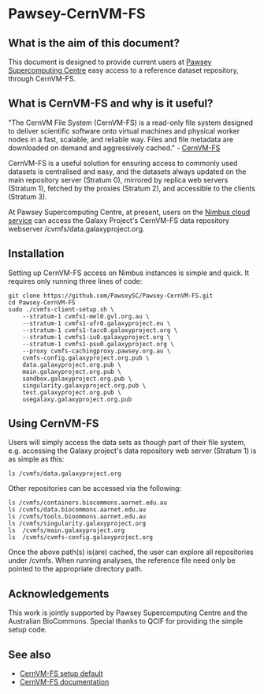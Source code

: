# Pawsey-CernVM-FS

## What is the aim of this document?

This document is designed to provide current users at [Pawsey Supercomputing Centre](https://pawsey.org.au) easy access to a reference dataset repository, through CernVM-FS.

## What is CernVM-FS and why is it useful?

"The CernVM File System (CernVM-FS) is a read-only file system designed to deliver scientific software onto virtual machines and physical worker nodes in a fast, scalable, and reliable way. Files and file metadata are downloaded on demand and aggressively cached." - [CernVM-FS](https://cvmfs.readthedocs.io/en/stable/cpt-overview.html)

CernVM-FS is a useful solution for ensuring access to commonly used datasets is centralised and easy, and the datasets always updated on the main repository server (Stratum 0), mirrored by replica web servers (Stratum 1), fetched by the proxies (Stratum 2), and accessible to the clients (Stratum 3).

At Pawsey Supercomputing Centre, at present, users on the [Nimbus cloud service](https://pawsey.org.au/systems/nimbus-cloud-service/) can access the Galaxy Project's CernVM-FS data repository webserver /cvmfs/data.galaxyproject.org.

## Installation

Setting up CernVM-FS access on Nimbus instances is simple and quick. It requires only running three lines of code:

    git clone https://github.com/PawseySC/Pawsey-CernVM-FS.git
    cd Pawsey-CernVM-FS
    sudo ./cvmfs-client-setup.sh \
        --stratum-1 cvmfs1-mel0.gvl.org.au \
        --stratum-1 cvmfs1-ufr0.galaxyproject.eu \
        --stratum-1 cvmfs1-tacc0.galaxyproject.org \
        --stratum-1 cvmfs1-iu0.galaxyproject.org \
        --stratum-1 cvmfs1-psu0.galaxyproject.org \
        --proxy cvmfs-cachingproxy.pawsey.org.au \
        cvmfs-config.galaxyproject.org.pub \
        data.galaxyproject.org.pub \
        main.galaxyproject.org.pub \
        sandbox.galaxyproject.org.pub \
        singularity.galaxyproject.org.pub \
        test.galaxyproject.org.pub \
        usegalaxy.galaxyproject.org.pub

## Using CernVM-FS

Users will simply access the data sets as though part of their file system, e.g. accessing the Galaxy project's data repository web server (Stratum 1) is as simple as this:

    ls /cvmfs/data.galaxyproject.org
    
Other repositories can be accessed via the following:

    ls /cvmfs/containers.biocommons.aarnet.edu.au
    ls /cvmfs/data.biocommons.aarnet.edu.au
    ls /cvmfs/tools.bioommons.aarnet.edu.au
    ls /cvmfs/singularity.galaxyproject.org
    ls  /cvmfs/main.galaxyproject.org
    ls  /cvmfs/cvmfs-config.galaxyproject.org

Once the above path(s) is(are) cached, the user can explore all repositories under /cvmfs. When running analyses, the reference file need only be pointed to the appropriate directory path.
    
## Acknowledgements

This work is jointly supported by Pawsey Supercomputing Centre and the Australian BioCommons. Special thanks to QCIF for providing the simple setup code.

## See also

- [CernVM-FS setup default](https://github.com/qcif/cvmfs-setup-example)
- [CernVM-FS documentation](https://cvmfs.readthedocs.io/en/stable/)
